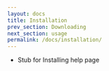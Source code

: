 ```yaml
---
layout: docs
title: Installation
prev_section: Downloading
next_section: usage
permalink: /docs/installation/
---
```

- Stub for Installing help page
